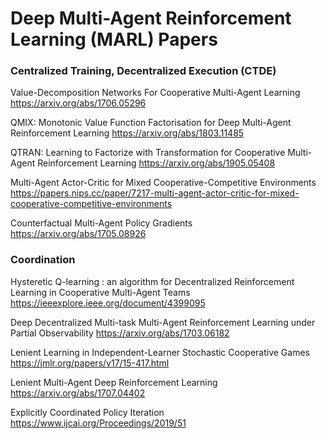 # Deep Multi-Agent Reinforcement Learning (MARL) Papers

### Centralized Training, Decentralized Execution (CTDE)

Value-Decomposition Networks For Cooperative Multi-Agent Learning
https://arxiv.org/abs/1706.05296

QMIX: Monotonic Value Function Factorisation for Deep Multi-Agent Reinforcement Learning
https://arxiv.org/abs/1803.11485

QTRAN: Learning to Factorize with Transformation for Cooperative Multi-Agent Reinforcement Learning
https://arxiv.org/abs/1905.05408

Multi-Agent Actor-Critic for Mixed Cooperative-Competitive Environments
https://papers.nips.cc/paper/7217-multi-agent-actor-critic-for-mixed-cooperative-competitive-environments

Counterfactual Multi-Agent Policy Gradients
https://arxiv.org/abs/1705.08926



### Coordination

Hysteretic Q-learning : an algorithm for Decentralized Reinforcement Learning in Cooperative Multi-Agent Teams
https://ieeexplore.ieee.org/document/4399095

Deep Decentralized Multi-task Multi-Agent Reinforcement Learning under Partial Observability
https://arxiv.org/abs/1703.06182

Lenient Learning in Independent-Learner Stochastic Cooperative Games
https://jmlr.org/papers/v17/15-417.html

Lenient Multi-Agent Deep Reinforcement Learning
https://arxiv.org/abs/1707.04402

Explicitly Coordinated Policy Iteration
https://www.ijcai.org/Proceedings/2019/51



